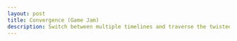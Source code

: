 ```yaml
---
layout: post
title: Convergence (Game Jam)
description: Switch between multiple timelines and traverse the twisted world in an attempt to converge the timelines!
---
```


